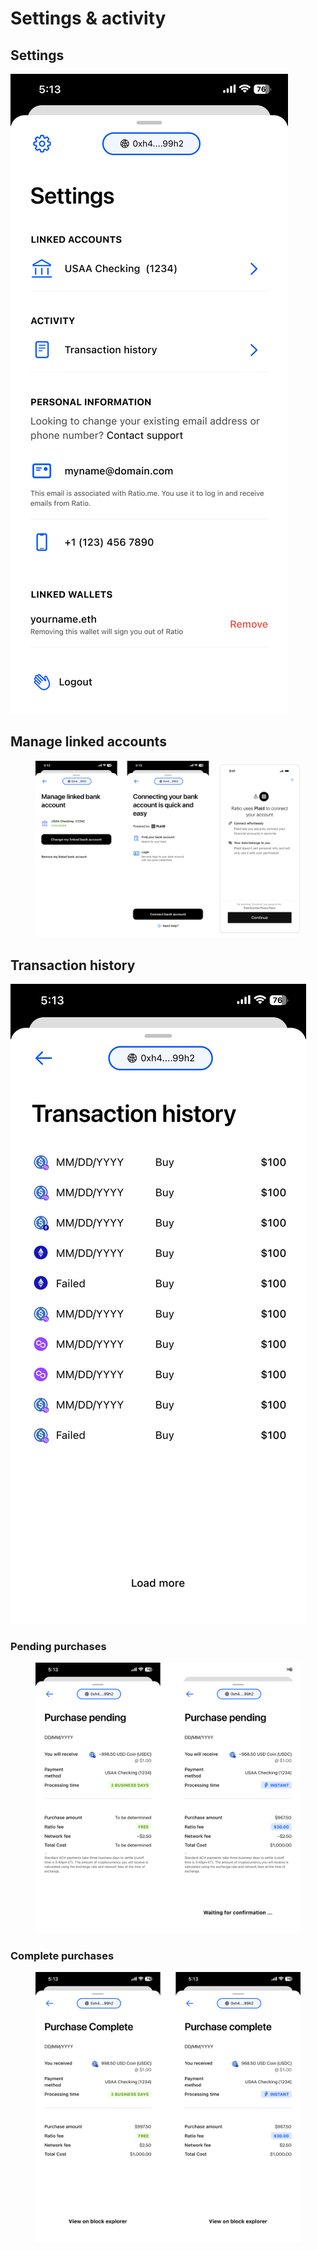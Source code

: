 # Settings & activity

## Settings

![](<../../../.gitbook/assets/image (24).png>)

## Manage linked accounts

<figure><img src="../../../.gitbook/assets/image (13).png" alt=""><figcaption></figcaption></figure>

##

## Transaction history

![](<../../../.gitbook/assets/image (25).png>)

### Pending purchases

<figure><img src="../../../.gitbook/assets/image (19).png" alt=""><figcaption></figcaption></figure>

### Complete purchases

<figure><img src="../../../.gitbook/assets/image (14).png" alt=""><figcaption></figcaption></figure>
